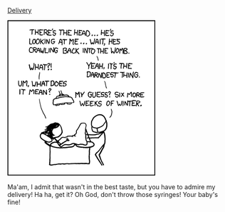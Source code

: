 [Delivery](https://xkcd.com/431)

![Delivery](./random_comic.png)

Ma'am, I admit that wasn't in the best taste, but you have to admire my delivery!  Ha ha, get it?  Oh God, don't throw those syringes!  Your baby's fine!

